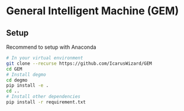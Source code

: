 # General Intelligent Machine (GEM)
## Setup
Recommend to setup with Anaconda
```bash
# In your virtual environment
git clone --recurse https://github.com/IcarusWizard/GEM
cd GEM
# Install degmo
cd degmo
pip install -e .
cd .. 
# Install other dependencies
pip install -r requirement.txt
```
